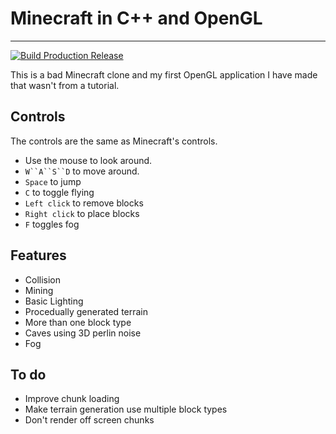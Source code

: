 # Minecraft in C++ and OpenGL
-------

[![Build Production Release](https://github.com/OggyP/minecraft/actions/workflows/c-cpp.yml/badge.svg)](https://github.com/OggyP/minecraft/actions/workflows/c-cpp.yml)

This is a bad Minecraft clone and my first OpenGL application I have made that wasn't from a tutorial.

## Controls

The controls are the same as Minecraft's controls.

* Use the mouse to look around.
* `W``A``S``D` to move around.
* `Space` to jump
* `C` to toggle flying
* `Left click` to remove blocks
* `Right click` to place blocks
* `F` toggles fog

## Features

* Collision
* Mining
* Basic Lighting
* Procedually generated terrain
* More than one block type
* Caves using 3D perlin noise
* Fog

## To do

* Improve chunk loading
* Make terrain generation use multiple block types
* Don't render off screen chunks
